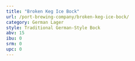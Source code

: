 ```yaml
---
title: "Broken Keg Ice Bock"
url: /port-brewing-company/broken-keg-ice-bock/
category: German Lager
style: Traditional German-Style Bock
abv: 15
ibu: 0
srm: 0
upc: 0
---
```


